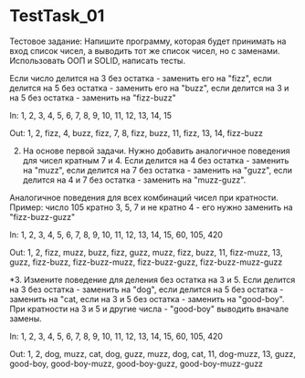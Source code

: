 # TestTask_01

Тестовое задание:
Напишите программу, которая будет принимать на вход список чисел, а выводить тот же список чисел, но с заменами. Использовать ООП и SOLID,  написать тесты.

Если число делится на 3 без остатка - заменить его на "fizz", если делится на 5 без остатка - заменить его на "buzz", если делится на 3 и на 5 без остатка - заменить на "fizz-buzz"

In: 1, 2, 3, 4, 5, 6, 7, 8, 9, 10, 11, 12, 13, 14, 15

Out: 1, 2, fizz, 4, buzz, fizz, 7, 8, fizz, buzz, 11, fizz, 13, 14, fizz-buzz

2. На основе первой задачи. Нужно добавить аналогичное поведения для чисел кратным 7 и 4. Если делится на 4 без остатка - заменить на "muzz", если делится на 7 без остатка - заменить на "guzz", если делится на 4 и 7 без остатка - заменить на "muzz-guzz".

Аналогичное поведения для всех комбинаций чисел при кратности.
Пример: число 105 кратно 3, 5, 7 и не кратно 4 - его нужно заменить на "fizz-buzz-guzz"

In:
1, 2, 3, 4, 5, 6, 7, 8, 9, 10, 11, 12, 13, 14, 15, 60, 105, 420

Out:
1, 2, fizz, muzz, buzz, fizz, guzz, muzz, fizz, buzz, 11, fizz-muzz, 13, guzz, fizz-buzz, fizz-buzz-muzz, fizz-buzz-guzz, fizz-buzz-muzz-guzz

*3. Измените поведение для деления без остатка на 3 и 5. Если делится на 3 без остатка - заменить на "dog", если делится на 5 без остатка - заменить на "cat, если на 3 и 5 без остатка - заменить на "good-boy".
При кратности на 3 и 5 и другие числа - "good-boy" выводить вначале замены.

In:
1, 2, 3, 4, 5, 6, 7, 8, 9, 10, 11, 12, 13, 14, 15, 60, 105, 420

Out:
1, 2, dog, muzz, cat, dog, guzz, muzz, dog, cat, 11, dog-muzz, 13, guzz, good-boy, good-boy-muzz, good-boy-guzz, good-boy-muzz-guzz
